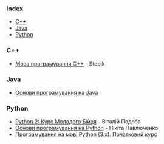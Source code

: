 ### Index

* [C++](#cpp)
* [Java](#java)
* [Python](#python)


<h3 id="cpp">C++</h3>

* [Мова програмування C++](https://stepik.org/course/67114) - Stepik


### Java

* [Основи програмування на Java](https://courses.prometheus.org.ua/courses/EPAM/JAVA101/2016_T2/about)


### Python

* [Python 2: Курс Молодого Бійця](http://www.vitaliypodoba.com/tutorials/python2-beginners-course/) - Віталій Подоба
* [Основи програмування на Python](https://courses.prometheus.org.ua/courses/KPI/Programming101/2015_T1/about) - Нікіта Павлюченко
* [Програмування на мові Python (3.x). Початковий курс](https://sites.google.com/site/pythonukr/vstup)
